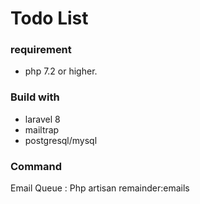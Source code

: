 # Todo List
### requirement
 - php 7.2 or higher.
### Build with 
- laravel 8
- mailtrap 
- postgresql/mysql

### Command
Email Queue :
Php artisan  remainder:emails
